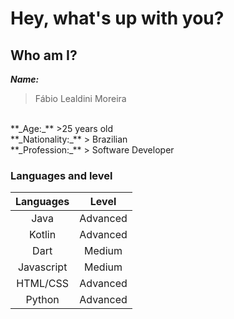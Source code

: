 # Hey, what's up with you? 

## Who am I?
**_Name:_**
> Fábio Lealdini Moreira
</br>
**_Age:_** 
>25 years old
</br>
**_Nationality:_**
> Brazilian
</br>
**_Profession:_**
> Software Developer

### Languages and level 
|  Languages |   Level  |
|:----------:|:--------:|
|    Java    | Advanced |
|   Kotlin   | Advanced |
|    Dart    |  Medium  |
| Javascript |  Medium  |
|  HTML/CSS  | Advanced |
|   Python   | Advanced |
